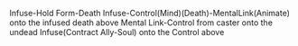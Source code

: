 Infuse-Hold Form-Death
Infuse-Control(Mind)(Death)-MentalLink(Animate) onto the infused death above
Mental Link-Control from caster onto the undead
Infuse(Contract Ally-Soul) onto the Control above